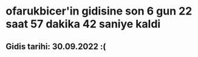 # ofarukbicer'in gidisine son 6 gun 22 saat 57 dakika 42 saniye kaldi

## Gidis tarihi: 30.09.2022 :(